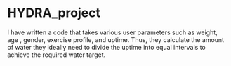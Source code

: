 # HYDRA_project
 I have written a code that takes various user parameters such as weight, age , gender, exercise profile, and uptime. Thus, they calculate the amount of water they ideally need to divide the uptime into equal intervals to achieve the required water target.
